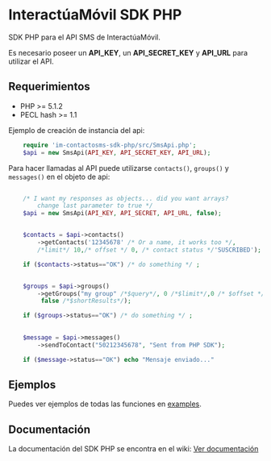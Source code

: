 # InteractúaMóvil SDK PHP

SDK PHP para el API SMS de InteractúaMóvil.

Es necesario poseer un **API_KEY**, un **API_SECRET_KEY** y **API_URL**
para utilizar el API.

## Requerimientos
* PHP >= 5.1.2
* PECL hash >= 1.1

Ejemplo de creación de instancia del api:
    
```php
    require 'im-contactosms-sdk-php/src/SmsApi.php';
    $api = new SmsApi(API_KEY, API_SECRET_KEY, API_URL);
```

Para hacer llamadas al API puede utilizarse `contacts()`, `groups()` y `messages()`  en el objeto de api:

```php

    /* I want my responses as objects... did you want arrays? 
        change last parameter to true */ 
    $api = new SmsApi(API_KEY, API_SECRET, API_URL, false);  


    $contacts = $api->contacts()
        ->getContacts('12345678' /* Or a name, it works too */,
        /*limit*/ 10,/* offset */ 0, /* contact status */'SUSCRIBED');

    if ($contacts->status=="OK") /* do something */ ;


    $groups = $api->groups()
        ->getGroups("my group" /*$query*/, 0 /*$limit*/,0 /* $offset */,
         false /*$shortResults*/);

    if ($groups->status=="OK") /* do something */ ;

    
    $message = $api->messages()
        ->sendToContact("50212345678", "Sent from PHP SDK");

    if ($message->status=="OK") echo "Mensaje enviado..."

```

## Ejemplos

Puedes ver ejemplos de todas las funciones en [examples](https://github.com/interactuamovil/im-contactosms-sdk-php/tree/master/examples).


## Documentación

La documentación del SDK PHP se encontra en el wiki: [Ver documentación](https://github.com/interactuamovil/im-contactosms-sdk-php/wiki)
